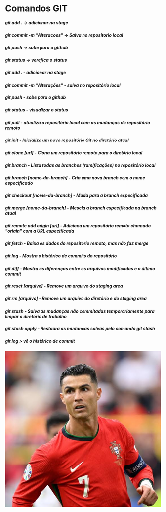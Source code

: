 # Comandos GIT
##### git add . -> adicionar na stage
##### git commit -m "Alteracoes" -> Salva no repositorio local
##### git push -> sobe para o github
##### git status -> verefica o status 
##### git add . - adicionar na stage
##### git commit -m "Alterações" - salva no repositório local
##### git push - sobe para o github
##### git status - visualizar o status
##### git pull - atualiza o repositório local com as mudanças do repositório remoto
##### git init - Inicializa um novo repositório Git no diretório atual
##### git clone [url] - Clona um repositório remoto para o diretório local
##### git branch - Lista todas as branches (ramificações) no repositório local 
##### git branch [nome-da-branch] - Cria uma nova branch com o nome especificado
##### git checkout [nome-da-branch] - Muda para a branch especificada
##### git merge [nome-da-branch] - Mescla a branch especificada na branch atual
##### git remote add origin [url] - Adiciona um repositório remoto chamado "origin" com a URL especificada
##### git fetch - Baixa os dados do repositório remoto, mas não faz merge
##### git log - Mostra o histórico de commits do repositório
##### git diff - Mostra as diferenças entre os arquivos modificados e o último commit
##### git reset [arquivo] - Remove um arquivo do staging area
##### git rm [arquivo] - Remove um arquivo do diretório e do staging area
##### git stash - Salva as mudanças não commitadas temporariamente para limpar o diretório de trabalho
##### git stash apply - Restaura as mudanças salvas pelo comando git stash
##### git log > vê o histórico de commit

<img id="img" src="img/images.jpg">
